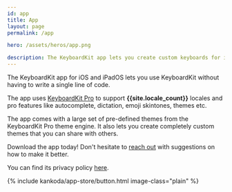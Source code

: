 ```yaml
---
id: app
title: App
layout: page
permalink: /app

hero: /assets/heros/app.png

description: The KeyboardKit app lets you create custom keyboards for iOS and iPadOS. It supports a bunch of features and lets you create completely custom themes.
---
```


The KeyboardKit app for iOS and iPadOS lets you use KeyboardKit without having to write a single line of code.

The app uses [KeyboardKit Pro](/pro) to support **{{site.locale_count}}** locales and pro features like autocomplete, dictation, emoji skintones, themes etc.

The app comes with a large set of pre-defined themes from the KeyboardKit Pro theme engine. It also lets you create completely custom themes that you can share with others.

Download the app today! Don't hesitate to [reach out]({{site.email}}) with suggestions on how to make it better. 

You can find its privacy policy [here](/app/privacy-policy).

{% include kankoda/app-store/button.html image-class="plain" %}